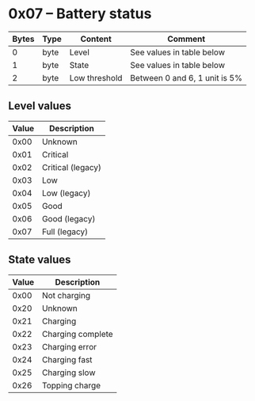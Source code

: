 0x07 – Battery status
=====================

| Bytes | Type       | Content            | Comment                       |
| ----- | ---------- | ------------------ | ----------------------------- |
| 0     | byte       | Level              | See values in table below     |
| 1     | byte       | State              | See values in table below     |
| 2     | byte       | Low threshold      | Between 0 and 6, 1 unit is 5% |


Level values
------------

| Value | Description       |
| ----- | ----------------- |
| 0x00  | Unknown           |
| 0x01  | Critical          |
| 0x02  | Critical (legacy) |
| 0x03  | Low               |
| 0x04  | Low (legacy)      |
| 0x05  | Good              |
| 0x06  | Good (legacy)     |
| 0x07  | Full (legacy)     |


State values
------------

| Value | Description       |
| ----- | ----------------- |
| 0x00  | Not charging      |
| 0x20  | Unknown           |
| 0x21  | Charging          |
| 0x22  | Charging complete |
| 0x23  | Charging error    |
| 0x24  | Charging fast     |
| 0x25  | Charging slow     |
| 0x26  | Topping charge    |

